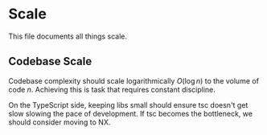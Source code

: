 # Scale

This file documents all things scale.

## Codebase Scale

Codebase complexity should scale logarithmically $O(\log n)$ to the volume of code $n$. Achieving this is task that requires constant discipline.

On the TypeScript side, keeping libs small should ensure tsc doesn't get slow slowing the pace of development. If tsc becomes the bottleneck, we should consider moving to NX.
